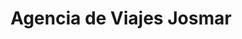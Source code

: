 ---
title: "Agencia de Viajes Josmar"
url: /valladolid/agencia-de-viajes-josmar/
shop: Reisebüro
---